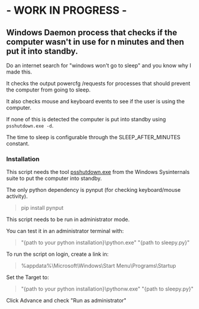 # - WORK IN PROGRESS -

## Windows Daemon process that checks if the computer wasn't in use for n minutes and then put it into standby.

Do an internet search for "windows won't go to sleep" and you know why I made this.

It checks the output powercfg /requests for processes that should prevent the computer from going to sleep.

It also checks mouse and keyboard events to see if the user is using the computer.

If none of this is detected the computer is put into standby using `psshutdown.exe -d`.

The time to sleep is configurable through the SLEEP_AFTER_MINUTES constant.

### Installation
This script needs the tool [psshutdown.exe](https://learn.microsoft.com/en-us/sysinternals/downloads/psshutdown) from the Windows Sysinternals suite to put the computer into standby.

The only python dependency is pynput (for checking keyboard/mouse activity).

> pip install pynput

This script needs to be run in administrator mode.

You can test it in an administrator terminal with:

> "{path to your python installation}\python.exe" "{path to sleepy.py}"

To run the script on login, create a link in:

>%appdata%\Microsoft\Windows\Start Menu\Programs\Startup

Set the Target to:

> "{path to your python installation}\pythonw.exe" "{path to sleepy.py}"

Click Advance and check "Run as administrator"
